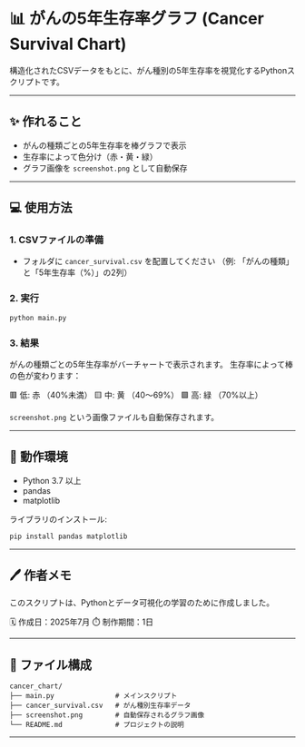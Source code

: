 # 📊 がんの5年生存率グラフ (Cancer Survival Chart)

構造化されたCSVデータをもとに、がん種別の5年生存率を視覚化するPythonスクリプトです。

---

## ✨ 作れること

* がんの種類ごとの5年生存率を棒グラフで表示
* 生存率によって色分け（赤・黄・緑）
* グラフ画像を `screenshot.png` として自動保存

---

## 💻 使用方法

### 1. CSVファイルの準備

* フォルダに `cancer_survival.csv` を配置してください
  （例: 「がんの種類」と「5年生存率（%）」の2列）

### 2. 実行

```bash
python main.py
```

### 3. 結果

がんの種類ごとの5年生存率がバーチャートで表示されます。
生存率によって棒の色が変わります：

🟥 低: 赤 （40%未満）
🟨 中: 黄 （40〜69%）
🟩 高: 緑 （70%以上）

`screenshot.png` という画像ファイルも自動保存されます。

---

## 🔧 動作環境

* Python 3.7 以上
* pandas
* matplotlib

ライブラリのインストール:

```bash
pip install pandas matplotlib
```

---

## 🖊️ 作者メモ

このスクリプトは、Pythonとデータ可視化の学習のために作成しました。

🗓️ 作成日：2025年7月
⏱️ 制作期間：1日

---

## 📁 ファイル構成

```
cancer_chart/
├── main.py               # メインスクリプト
├── cancer_survival.csv   # がん種別生存率データ
├── screenshot.png        # 自動保存されるグラフ画像
└── README.md             # プロジェクトの説明
```

---
